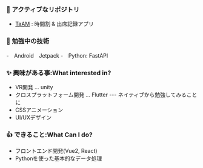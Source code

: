 <!--
**datt16/datt16** is a ✨ _special_ ✨ repository because its `README.md` (this file) appears on your GitHub profile.

Here are some ideas to get you started:
-->

<!-- [![Anurag's GitHub stats](https://github-readme-stats.vercel.app/api?username=datt16&show_icons=true&count_private=true)](https://github.com/anuraghazra/github-readme-stats)
 

[![Top Langs](https://github-readme-stats.vercel.app/api/top-langs/?username=datt16&hide=Jupyter%20Notebook&layout=compact)](https://github.com/anuraghazra/github-readme-stats)
 -->

### 🔭 アクティブなリポジトリ
  - [TaAM](https://github.com/datt16/TaAM) : 時間割 & 出席記録アプリ


### 🌱 勉強中の技術
-　Android　Jetpack
-　Python: FastAPI

### ✨ 興味がある事:What interested in?
- VR開発 ... unity
- クロスプラットフォーム開発 ... Flutter --- ネイティブから勉強してみることに
- CSSアニメーション
- UI/UXデザイン

### 👍 できること:What Can I do?
- フロントエンド開発(Vue2, React)
- Pythonを使った基本的なデータ処理
